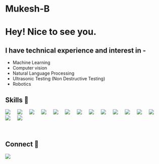 # Mukesh-B

# Hey! Nice to see you.

## I have technical experience and interest in -
- Machine Learning
- Computer vision
- Natural Language Processing
- Ultrasonic Testing (Non Destructive Testing)
- Robotics

## Skills 🚀 

[![](https://img.shields.io/badge/Tensorflow-fc820f?style=for-the-badge&logo=tensorflow&logoColor=white)](#) &emsp;
[![](https://img.shields.io/badge/ScikitLearn-389cc7?style=for-the-badge&logo=scikit-learn&logoColor=white)](#) &emsp;
[![](https://img.shields.io/badge/Keras-fc2814?style=for-the-badge&logo=keras&logoColor=white)](#) &emsp;
[![](https://img.shields.io/badge/Pandas-3e5e78?style=for-the-badge&logo=pandas&logoColor=white)](#) &emsp;
[![](https://img.shields.io/badge/numpy-695170?style=for-the-badge&logo=numpy&logoColor=white)](#) &emsp;
[![](https://img.shields.io/badge/OpenCV-a5eb60?style=for-the-badge&logo=opencv_python&logoColor=white)](#) &emsp;
[![](https://img.shields.io/badge/Python-3776AB?style=for-the-badge&logo=python&logoColor=white)](#) &emsp;
[![](https://img.shields.io/badge/MLOops-E34F26?style=for-the-badge&logo=html5&logoColor=white)](#) &emsp;
[![](https://img.shields.io/badge/MLFlow-1572B6?style=for-the-badge&logo=css3&logoColor=white)](#) &emsp;
[![](https://img.shields.io/badge/Heroku-430098?style=for-the-badge&logo=heroku&logoColor=white)](#) &emsp;
[![](https://img.shields.io/badge/MySQL-00000F?style=for-the-badge&logo=mysql&logoColor=white)](#) &emsp;
[![](https://img.shields.io/badge/Git-f02913?style=for-the-badge&logo=git&logoColor=white)](#) &emsp;
[![](https://img.shields.io/badge/mongodb-f02913?style=for-the-badge&logo=git&logoColor=white)](#) &emsp;
[![](https://img.shields.io/badge/AWS-3776AB?style=for-the-badge&logo=python&logoColor=white)](#) &emsp;
[![](https://img.shields.io/badge/Tableau-a5eb60?style=for-the-badge&logo=opencv_python&logoColor=white)](#) &emsp;


<br>

## Connect 🤝
[![](https://img.shields.io/badge/LinkedIn-0077B5?style=for-the-badge&logo=linkedin&logoColor=white)](https://www.linkedin.com/in/mukesh-b-7005a9178/) &emsp;

